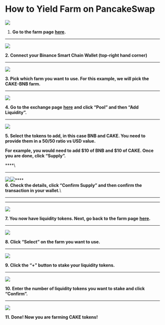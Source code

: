 # How to Yield Farm on PancakeSwap



![](https://lh6.googleusercontent.com/Dale9ZEPCvap9dHrQbAIsye8xakYV5fImD3QLRoHeeeyZrz5uKXN4ZJwv4tctoI7DxDOcV\_eVHl8kbQXmaRprgcACXQUlhy\_\_fqf\_itink-MyiBg7mUylBsp49IOr6aDZyJ\_yMWr)

1. **Go to the farm page** [**here**](https://pancakeswap.finance/farms)**.**

****

![](https://lh6.googleusercontent.com/ACvmc-jkAPXkIjsFMCFj7SzOuWXtBzuYBnLWnD\_mu1z55XW4POrUEUnfHf\_MdNFBwIJboeOplOzbnD0XfaIj5NwacErLiQCkPSfz2DTR\_imCidSvJF5TwWQ0vcEtakxSWUr\_ibxW)

**2. Connect your Binance Smart Chain Wallet (top-right hand corner)**

****

![](https://lh6.googleusercontent.com/daqT5y0qByNsNha7dv3AC0bosCLBCq5MfQYV1NTLfG1pJjcuaUuvYbVvZacuWsd1V1ACctFvbfY8BMAB4hb4bPo0\_gdXqWBwLawsSDlceIEVi8GOQrsCE6vEAVxZOngxSmFEbN78)

**3. Pick which farm you want to use. For this example, we will pick the CAKE-BNB farm.**

****

![](https://lh4.googleusercontent.com/Hd3RrSXeCp1Al-uoB6Aa1WO--KPZjnc6VBABhRa0IiROKE66kBFcn8yMELwAOJI5dakVQoCjMqi-RDmP3VLKlSpdS9R3QPy8Qt3x0K2wDmyhFXex142TiGPVRd23jXrn5JKkoHQ8)

**4. Go to the exchange page** [**here**](https://exchange.pancakeswap.finance/?\_gl=1\*rbtvb8\*\_ga\*MTUzNDEzNDQxMy4xNjAwNzkzNDM4\*\_ga\_334KNG3DMQ\*MTYwNDA2MDUwMS40OC4xLjE2MDQwNjU0NTIuMA..#/swap) **and click “Pool” and then “Add Liquidity”.**

****

![](https://lh4.googleusercontent.com/tWPfEFbqdefMnZDJlUdJ8frPUhtm9fpdqYszrlC\_JsZ1RphfTdDMt2slyJszv3snEGi2H5BHN\_Q0Lpi0LrcQEpSppCkRF\_SO6ZPqYyXKu0bCxCXiRJstRtCY1UpVOa3UX41831S3)

**5. Select the tokens to add, in this case BNB and CAKE. You need to provide them in a 50/50 ratio vs USD value.**

**For example, you would need to add $10 of BNB and $10 of CAKE. Once you are done, click “Supply”.**

****\
****

![](https://lh4.googleusercontent.com/16MIA0eL9Sug-SiHKO5TzqaqsIaqVwlxAPeF0JRplnBxw4LRBtrZiyDg4zVeiz3F24WUEwSyjhNCjadzkztXbg63rOtXY5O0ntoPpTABqqUBuQTHHnyNpz0BwBd9HuHginRZddL5)![](https://lh5.googleusercontent.com/iDoe9NMibzBwQ-MbYg3oIBr-WkkdybEU\_iLipbLWEVdgLtyxj6Pm2N0VOkpSpHHeJuB0EU4pHh54TdsXPcGK7fxvK0YgKaGkCPKZPto5A41hKWON2aZpJGblaL4s0CTIU3PsVMIc)****\
**6. Check the details, click “Confirm Supply” and then confirm the transaction in your wallet.**\
****

****

![](https://lh3.googleusercontent.com/eaXzqIXl-vq0G2gjwNx4AO9Ab8TmcDM0KSM1ROFvZ0gLX8ce-ufPy-zNqA8bI0FWPN4NNaOqIai3X-fg-n4rzWNBYUiaxRp4ezIFwCOG\_st5fd19urcf6ZBBuezuuZXj\_wNOtFBC)

**7. You now have liquidity tokens. Next, go back to the farm page** [**here**](https://pancakeswap.finance/farms)**.**

****

![](https://lh6.googleusercontent.com/dG3S3VOQmD4eyU4q9aL0e--gRQPgdLCM\_1IjeL-9Ikb8bsTH9HLTl23yW6sgOOk1Q1yKm0kwbgLmsB0-THxzKExLvPu3KAK3S9BJSdVubgZ6ZPndFVU7t1PN67rLZF2NIwES7SZQ)

**8. Click “Select” on the farm you want to use.**

****

![](https://lh5.googleusercontent.com/FwDdprSZVj9NGoOL0AOx3ZBRr\_xQc9IQxrSIEdRN\_6V09-fER3ZcI\_L4Ggb7w3ECA\_ouE\_BfVHJUWhCtE27bTouiIfm1dRuhigZAgudo6sfkXj-4H\_TSgIlZTAltOVRP9H4M65lv)

**9. Click the “+” button to stake your liquidity tokens.**

****

![](https://lh6.googleusercontent.com/4w7xng4U9odjKOANtRMtGvTJph1AgP-H4k-rTJK8yC3KIZQ12hjeVFMhAPnHZH9CvMTv0v1-USG6EsEqif\_sMvlAthCJcTNDI9v4cXIfBEfCG19e9zYdRXB2VolP6psvHWy7Fy98)

**10. Enter the number of liquidity tokens you want to stake and click “Confirm”.**

****

![](https://lh6.googleusercontent.com/LGjy7gAuN99xv-ja\_2Ni85QNEJ0eaZfzPiOl7K89-QTmpBsOZYl0XODBMeEgFSm0Qmf8iECxCEDv\_Kiyml8f5nJXynD1Z11yuk9188M3QSzei1skUIbFW1hAykmmvAZt0R2zx91o)

**11. Done! Now you are farming CAKE tokens!**
